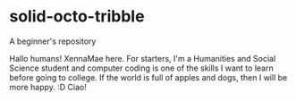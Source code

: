 # solid-octo-tribble
A beginner's repository
 
Hallo humans!
XennaMae here. For starters, I'm a Humanities and Social Science student and computer coding is one of the skills I want to learn before going to college. 
If the world is full of apples and dogs, then I will be more happy. :D
Ciao!
